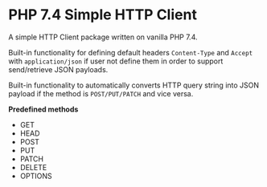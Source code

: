 # PHP 7.4 Simple HTTP Client

A simple HTTP Client package written on vanilla PHP 7.4.

Built-in functionality for defining default headers `Content-Type` and `Accept` with `application/json` 
if user not define them in order to support send/retrieve JSON payloads.

Built-in functionality to automatically converts HTTP query string into JSON payload if the method is
`POST/PUT/PATCH` and vice versa.

**Predefined methods**
* GET
* HEAD
* POST
* PUT
* PATCH
* DELETE
* OPTIONS